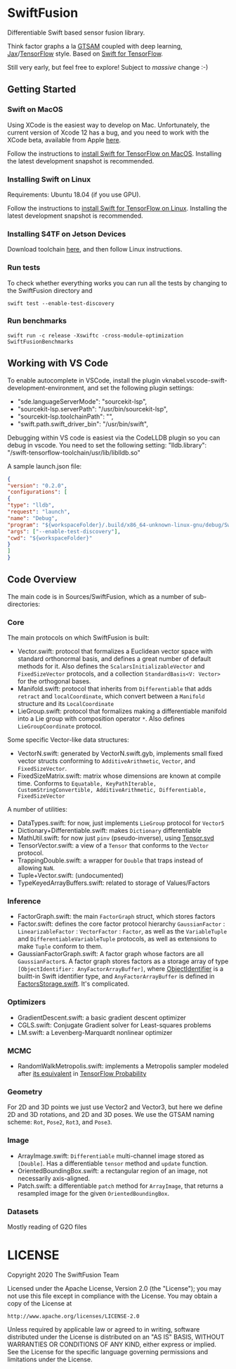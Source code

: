 # SwiftFusion

Differentiable Swift based sensor fusion library. 

Think factor graphs a la [GTSAM](https://gtsam.org/) coupled with deep learning, [Jax](https://github.com/google/jax)/[TensorFlow](https://www.tensorflow.org/) style. Based on [Swift for TensorFlow](https://www.tensorflow.org/swift).

Still very early, but feel free to explore! Subject to *massive* change :-)

## Getting Started

### Swift on MacOS

Using XCode is the easiest way to develop on Mac. Unfortunately, the current version of Xcode 12 has a bug, and you need to work with the XCode beta, available from Apple [here](https://developer.apple.com/download/).

Follow the instructions to [install Swift for TensorFlow on MacOS](https://github.com/tensorflow/swift/blob/master/Installation.md#macos). Installing the latest development snapshot is recommended.

### Installing Swift on Linux

Requirements: Ubuntu 18.04 (if you use GPU). 

Follow the instructions to [install Swift for TensorFlow on Linux](https://github.com/tensorflow/swift/blob/master/Installation.md#linux).  Installing the latest development snapshot is recommended.

### Installing S4TF on Jetson Devices

Download toolchain [here](https://storage.googleapis.com/swift-tensorflow-artifacts/oneoff-builds/swift-tensorflow-RELEASE-0.11-Jetson4.4.tar.gz), and then follow Linux instructions.

### Run tests

To check whether everything works you can run all the tests by changing to the SwiftFusion directory and
```
swift test --enable-test-discovery
```

### Run benchmarks

```
swift run -c release -Xswiftc -cross-module-optimization SwiftFusionBenchmarks
```

## Working with VS Code

To enable autocomplete in VSCode, install the plugin vknabel.vscode-swift-development-environment, and set the following plugin settings:

- "sde.languageServerMode": "sourcekit-lsp",
- "sourcekit-lsp.serverPath": "<your toolchain path>/usr/bin/sourcekit-lsp",
- "sourcekit-lsp.toolchainPath": "<your toolchain path>",
- "swift.path.swift_driver_bin": "<your toolchain path>/usr/bin/swift",

Debugging within VS code is easiest via the CodeLLDB plugin so you can debug in vscode. You need to set the following setting:
"lldb.library": "/swift-tensorflow-toolchain/usr/lib/liblldb.so"

A sample launch.json file:

```json
{
"version": "0.2.0",
"configurations": [
{
"type": "lldb",
"request": "launch",
"name": "Debug",
"program": "${workspaceFolder}/.build/x86_64-unknown-linux-gnu/debug/SwiftFusionPackageTests.xctest",
"args": ["--enable-test-discovery"],
"cwd": "${workspaceFolder}"
}
]
}
```

## Code Overview

The main code is in Sources/SwiftFusion, which as a number of sub-directories:

### Core
The main protocols on which SwiftFusion is built:
- Vector.swift: protocol that formalizes a Euclidean vector space with standard orthonormal basis, and defines a great number of default methods for it.  Also defines the `ScalarsInitializableVector` and `FixedSizeVector` protocols, and a collection `StandardBasis<V: Vector>` for the orthogonal bases.
- Manifold.swift: protocol that inherits from `Differentiable` that adds `retract` and `localCoordinate`, which convert between a `Manifold` structure and its `LocalCoordinate`
- LieGroup.swift: protocol that formalizes making a differentiable manifold into a Lie group with composition operator `*`. Also defines `LieGroupCoordinate` protocol.

Some specific Vector-like data structures:
- VectorN.swift: generated by VectorN.swift.gyb, implements small fixed vector structs conforming to `AdditiveArithmetic`, `Vector`, and `FixedSizeVector`.
- FixedSizeMatrix.swift: matrix whose dimensions are known at compile time. Conforms to `Equatable, KeyPathIterable, CustomStringConvertible, AdditiveArithmetic, Differentiable, FixedSizeVector`

A number of utilities:
- DataTypes.swift: for now, just implements `LieGroup` protocol for `Vector5`
- Dictionary+Differentiable.swift: makes `Dictionary` differentiable
- MathUtil.swift: for now just `pinv` (pseudo-inverse), using [Tensor.svd](https://www.tensorflow.org/swift/api_docs/Structs/Tensor#svdcomputeuv:fullmatrices:)
- TensorVector.swift: a view of a `Tensor` that conforms to the `Vector` protocol.
- TrappingDouble.swift: a wrapper for `Double` that traps instead of allowing `NaN`.
- Tuple+Vector.swift: (undocumented)
- TypeKeyedArrayBuffers.swift: related to storage of Values/Factors

### Inference
- FactorGraph.swift: the main `FactorGraph` struct, which stores factors
- Factor.swift: defines the core factor protocol hierarchy `GaussianFactor` : `LinearizableFactor` : `VectorFactor` : `Factor`, as well as the `VariableTuple` and `DifferentiableVariableTuple` protocols, as well as extensions to make `Tuple` conform to them.
- GaussianFactorGraph.swift: A factor graph whose factors are all `GaussianFactor`s.
A factor graph stores factors as a storage array of type `[ObjectIdentifier: AnyFactorArrayBuffer]`, where [ObjectIdentifier](https://developer.apple.com/documentation/swift/objectidentifier) is a builtt-in Swift identifier type, and `AnyFactorArrayBuffer` is defined in [FactorsStorage.swift](https://github.com/borglab/SwiftFusion/blob/master/Sources/SwiftFusion/Inference/FactorsStorage.swift). It's complicated.

### Optimizers
- GradientDescent.swift: a basic gradient descent optimizer
- CGLS.swift: Conjugate Gradient solver for Least-squares problems
- LM.swift: a Levenberg-Marquardt nonlinear optimizer

### MCMC
- RandomWalkMetropolis.swift: implements a Metropolis sampler modeled after [its equivalent](https://www.tensorflow.org/probability/api_docs/python/tfp/mcmc/RandomWalkMetropolis) in [TensorFlow Probability](https://www.tensorflow.org/probability)

### Geometry
For 2D and 3D points we just use Vector2 and Vector3, but here we define 2D and 3D rotations, and 2D and 3D poses. We use the GTSAM naming scheme: `Rot`, `Pose2`, `Rot3`, and `Pose3`.

### Image
- ArrayImage.swift: `Differentiable` multi-channel image stored as `[Double]`. Has a differentiable `tensor` method and `update` function.
- OrientedBoundingBox.swift: a rectangular region of an image, not necessarily axis-aligned.
- Patch.swift: a differentiable `patch` method for `ArrayImage`, that returns a resampled image for the given `OrientedBoundingBox`.

### Datasets
Mostly reading of G2O files

# LICENSE

Copyright 2020 The SwiftFusion Team

Licensed under the Apache License, Version 2.0 (the "License");
you may not use this file except in compliance with the License.
You may obtain a copy of the License at

    http://www.apache.org/licenses/LICENSE-2.0

Unless required by applicable law or agreed to in writing, software
distributed under the License is distributed on an "AS IS" BASIS,
WITHOUT WARRANTIES OR CONDITIONS OF ANY KIND, either express or implied.
See the License for the specific language governing permissions and
limitations under the License.
